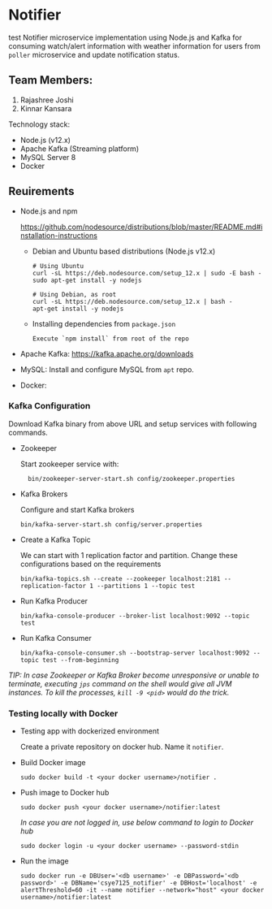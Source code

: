 # Notifier
test
Notifier microservice implementation using Node.js and Kafka for consuming watch/alert information with weather information for users from `poller` microservice and update notification status.

## Team Members:
1. Rajashree Joshi
1. Kinnar Kansara

Technology stack:
- Node.js (v12.x)
- Apache Kafka (Streaming platform)
- MySQL Server 8
- Docker


## Reuirements

- Node.js and npm

    https://github.com/nodesource/distributions/blob/master/README.md#installation-instructions

    - Debian and Ubuntu based distributions (Node.js v12.x)
        ```$xslt
        # Using Ubuntu
        curl -sL https://deb.nodesource.com/setup_12.x | sudo -E bash -
        sudo apt-get install -y nodejs

        # Using Debian, as root
        curl -sL https://deb.nodesource.com/setup_12.x | bash -
        apt-get install -y nodejs
        ```

    - Installing dependencies from `package.json`
        ```
        Execute `npm install` from root of the repo
        ```

- Apache Kafka: https://kafka.apache.org/downloads

- MySQL: Install and configure MySQL from `apt` repo.

- Docker: 


### Kafka Configuration

Download Kafka binary from above URL and setup services with following commands.

- Zookeeper
    
    Start zookeeper service with:
        
        bin/zookeeper-server-start.sh config/zookeeper.properties

- Kafka Brokers

    Configure and start Kafka brokers
    ```
    bin/kafka-server-start.sh config/server.properties
    ```

- Create a Kafka Topic

    We can start with 1 replication factor and partition. Change these configurations based on the requirements
    ```
    bin/kafka-topics.sh --create --zookeeper localhost:2181 --replication-factor 1 --partitions 1 --topic test
    ```

- Run Kafka Producer
    ```
    bin/kafka-console-producer --broker-list localhost:9092 --topic test
    ```

- Run Kafka Consumer
    ```
    bin/kafka-console-consumer.sh --bootstrap-server localhost:9092 --topic test --from-beginning
    ```

*TIP: In case Zookeeper or Kafka Broker become unresponsive or unable to terminate, executing `jps` command on the shell would give all JVM instances. To kill the processes, `kill -9 <pid>` would do the trick.*


### Testing locally with Docker

- Testing app with dockerized environment

    Create a private repository on docker hub. Name it `notifier`.

- Build Docker image
    ```
    sudo docker build -t <your docker username>/notifier .
    ```

- Push image to Docker hub
    ```
    sudo docker push <your docker username>/notifier:latest
    ```
    *In case you are not logged in, use below command to login to Docker hub*
    ```
    sudo docker login -u <your docker username> --password-stdin
    ```

- Run the image
    ```
    sudo docker run -e DBUser='<db username>' -e DBPassword='<db password>' -e DBName='csye7125_notifier' -e DBHost='localhost' -e alertThreshold=60 -it --name notifier --network="host" <your docker username>/notifier:latest
    ```
    
